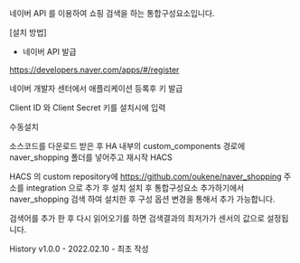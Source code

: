 네이버 API 를 이용하여 쇼핑 검색을 하는 통합구성요소입니다.

[설치 방법]

- 네이버 API 발급

https://developers.naver.com/apps/#/register

네이버 개발자 센터에서 애플리케이션 등록후 키 발급

Client ID 와 Client Secret 키를 설치시에 입력


수동설치

소스코드를 다운로드 받은 후 HA 내부의 custom_components 경로에 naver_shopping 폴더를 넣어주고 재시작
HACS

HACS 의 custom repository에 https://github.com/oukene/naver_shopping 주소를 integration 으로 추가 후 설치
설치 후 통합구성요소 추가하기에서 naver_shopping 검색 하여 설치한 후 구성 옵션 변경을 통해서 추가 가능합니다.

검색어를 추가 한 후 다시 읽어오기를 하면 검색결과의 최저가가 센서의 값으로 설정됩니다.



History
v1.0.0 - 2022.02.10 - 최초 작성
